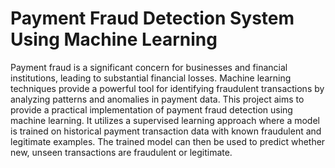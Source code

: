 # Payment Fraud Detection System Using Machine Learning
Payment fraud is a significant concern for businesses and financial institutions, leading to substantial financial losses.
Machine learning techniques provide a powerful tool for identifying fraudulent transactions by analyzing patterns and anomalies in payment data.
This project aims to provide a practical implementation of payment fraud detection using machine learning. 
It utilizes a supervised learning approach where a model is trained on
historical payment transaction data with known fraudulent and legitimate examples.
The trained model can then be used to predict whether new, unseen transactions are fraudulent or legitimate.
